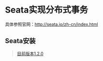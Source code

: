 # Seata实现分布式事务

具体参照官网：http://seata.io/zh-cn/index.html

## Seata安装
> [目前版本1.2.0](https://github.com/seata/seata/releases)



